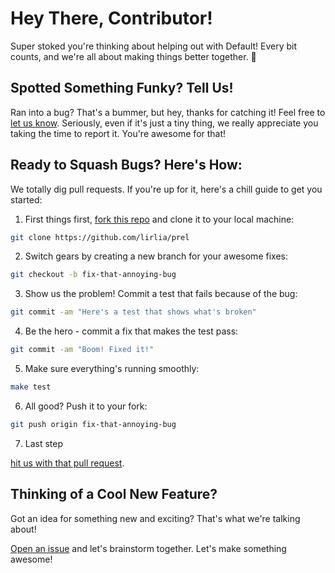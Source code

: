 # Hey There, Contributor!

Super stoked you're thinking about helping out with Default! Every bit counts, and we're all about making things better together. 🚀

## Spotted Something Funky? Tell Us!

Ran into a bug? That's a bummer, but hey, thanks for catching it! Feel free to [let us know](https://github.com/lirlia/prel/issues). Seriously, even if it's just a tiny thing, we really appreciate you taking the time to report it. You're awesome for that!

## Ready to Squash Bugs? Here's How:

We totally dig pull requests. If you're up for it, here's a chill guide to get you started:

1. First things first, [fork this repo](https://github.com/lirlia/prel/fork) and clone it to your local machine:

```bash
git clone https://github.com/lirlia/prel
```

2. Switch gears by creating a new branch for your awesome fixes:

```bash
git checkout -b fix-that-annoying-bug
```

3. Show us the problem! Commit a test that fails because of the bug:

```bash
git commit -am "Here's a test that shows what's broken"
```

4. Be the hero - commit a fix that makes the test pass:

```bash
git commit -am "Boom! Fixed it!"
```

5. Make sure everything's running smoothly:

```bash
make test
```

6. All good? Push it to your fork:

```bash
git push origin fix-that-annoying-bug
```

7. Last step

[hit us with that pull request](https://help.github.com/articles/creating-a-pull-request).

## Thinking of a Cool New Feature?

Got an idea for something new and exciting? That's what we're talking about!

[Open an issue](https://github.com/lirlia/prel/issues) and let's brainstorm together. Let's make something awesome!
